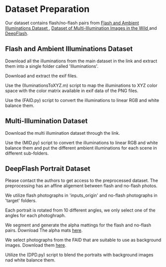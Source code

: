 # Dataset Preparation
Our dataset contains flash/no-flash pairs from [Flash and Ambient Illuminations Dataset
](http://yaksoy.github.io/faid/), [Dataset of Multi-Illumination Images in the Wild
](https://projects.csail.mit.edu/illumination/) and [DeepFlash](http://graphics.unibas.it/www/flash_no_flash/index.md.html).
## Flash and Ambient Illuminations Dataset
Download all the illuminations from the main dataset in the link and extract them into a single folder called 'Illuminations'. 

Download and extract the exif files.

Use the (IluminationsToXYZ.m) script to map the illuminations to XYZ color space with the color matrix available in exif data of the PNG files. 

Use the (FAID.py) script to convert the illuminations to linear RGB and white balance them. 

## Multi-Illumination Dataset

Download the multi illumination dataset through the link. 
 

Use the (MID.py) script to convert the illuminations to linear RGB and white balance them and put the different ambient illuminations for each scene in different sub-folders.

## DeepFlash Portrait Dataset

Please contact the authors to get access to the preprocessed dataset. The preprocessing has an affine aligement between flash and no-flash photos. 

We utilize flash photographs in 'inputs_origin' and no-flash photographs in 'target' folders.

Each portrait is rotated from 10 different angles, we only select one of the angles for each photoghraph.

We segment and generate the alpha mattings for the flash and no-flash pairs. Download The alpha mats [here](https://vault.sfu.ca/index.php/s/wdRHtP6qqXQ5gOn). 

We select photographs from the FAID that are suitable to use as background images. Download them [here]().

Utilize the (DPD.py) script to blend the portraits with background images nad white balance them.  


